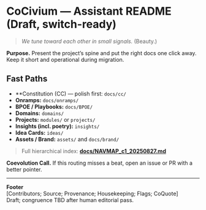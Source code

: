 # CoCivium — Assistant README (Draft, switch-ready)

> *We tune toward each other in small signals.*  (Beauty.)

**Purpose.**  Present the project’s spine and put the right docs one click away.  Keep it short and operational during migration.

## Fast Paths
- **Constitution (CC) — polish first: `docs/cc/`
- **Onramps:** `docs/onramps/`
- **BPOE / Playbooks:** `docs/BPOE/`
- **Domains:** `domains/`
- **Projects:** `modules/` or `projects/`
- **Insights (incl. poetry):** `insights/`
- **Idea Cards:** `ideas/`
- **Assets / Brand:** `assets/` and `docs/brand/`

> Full hierarchical index: **[docs/NAVMAP_c1_20250827.md](docs/NAVMAP_c1_20250827.md)**

**Coevolution Call.**  If this routing misses a beat, open an issue or PR with a better pointer.

---
**Footer**  
[Contributors; Source; Provenance; Housekeeping; Flags; CoQuote]  
Draft; congruence TBD after human editorial pass.

